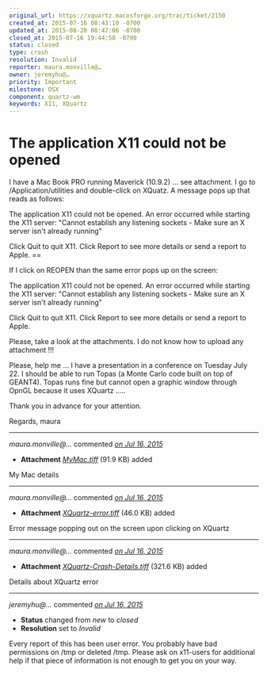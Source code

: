 ```yaml
---
original_url: https://xquartz.macosforge.org/trac/ticket/2150
created_at: 2015-07-16 08:43:10 -0700
updated_at: 2015-08-20 08:47:06 -0700
closed_at: 2015-07-16 19:44:58 -0700
status: closed
type: crash
resolution: Invalid
reporter: maura.monville@…
owner: jeremyhu@…
priority: Important
milestone: OSX
component: quartz-wm
keywords: X11, XQuartz
---
```


The application X11 could not be opened
=======================================


I have a Mac Book PRO running Maverick (10.9.2) ... see attachment.
I go to /Application/utilities and double-click on XQuatz. A message pops up that reads as follows:

The application X11 could not be opened.
An error occurred while starting the X11 server: "Cannot establish any listening sockets - Make sure an X server isn't already running"

Click Quit to quit X11. Click Report to see more details or send a report to Apple. ==

If I click on REOPEN than the same error pops up on the screen:

The application X11 could not be opened.
An error occurred while starting the X11 server: "Cannot establish any listening sockets - Make sure an X server isn't already running"

Click Quit to quit X11. Click Report to see more details or send a report to Apple.

Please, take a look at the attachments. I do not know how to upload any attachment !!!

Please, help me ... I have a presentation in a conference on Tuesday July 22. I should be able to run Topas (a Monte Carlo code built on top of GEANT4). Topas runs fine but cannot open a graphic window through OpnGL because it uses XQuartz .....

Thank you in advance for your attention.

Regards,
maura



---

*maura.monville@…* commented *[on Jul 16, 2015](https://xquartz.macosforge.org/trac/attachment/ticket/2150/MyMac.tiff "July 16, 2015 at 8:43 AM PDT")*

-   **Attachment** *[MyMac.tiff](../attachment/ticket/2150/MyMac.tiff)* (91.9 KB) added

My Mac details



---

*maura.monville@…* commented *[on Jul 16, 2015](https://xquartz.macosforge.org/trac/attachment/ticket/2150/XQuartz-error.tiff "July 16, 2015 at 8:45 AM PDT")*

-   **Attachment** *[XQuartz-error.tiff](../attachment/ticket/2150/XQuartz-error.tiff)* (46.0 KB) added

Error message popping out on the screen upon clicking on XQuartz



---

*maura.monville@…* commented *[on Jul 16, 2015](https://xquartz.macosforge.org/trac/attachment/ticket/2150/XQuartz-Crash-Details.tiff "July 16, 2015 at 8:46 AM PDT")*

-   **Attachment** *[XQuartz-Crash-Details.tiff](../attachment/ticket/2150/XQuartz-Crash-Details.tiff)* (321.6 KB) added

Details about XQuartz error



---

*jeremyhu@…* commented *[on Jul 16, 2015](https://xquartz.macosforge.org/trac/ticket/2150#comment:1 "July 16, 2015 at 7:44 PM PDT")*

-   **Status** changed from *new* to *closed*
-   **Resolution** set to *Invalid*

Every report of this has been user error. You probably have bad permissions on /tmp or deleted /tmp. Please ask on x11-users for additional help if that piece of information is not enough to get you on your way.



